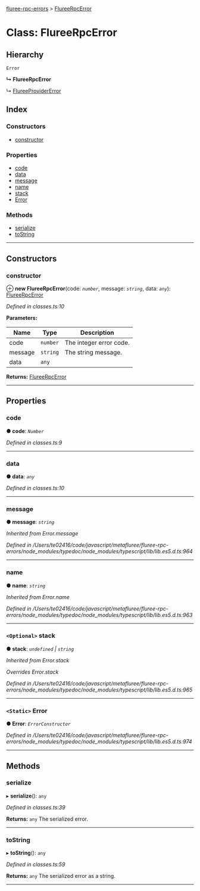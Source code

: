 [fluree-rpc-errors](../README.md) > [FlureeRpcError](../classes/flureerpcerror.md)

# Class: FlureeRpcError

## Hierarchy

`Error`

**↳ FlureeRpcError**

↳ [FlureeProviderError](flureeprovidererror.md)

## Index

### Constructors

- [constructor](flureerpcerror.md#constructor)

### Properties

- [code](flureerpcerror.md#code)
- [data](flureerpcerror.md#data)
- [message](flureerpcerror.md#message)
- [name](flureerpcerror.md#name)
- [stack](flureerpcerror.md#stack)
- [Error](flureerpcerror.md#error)

### Methods

- [serialize](flureerpcerror.md#serialize)
- [toString](flureerpcerror.md#tostring)

---

## Constructors

<a id="constructor"></a>

### constructor

⊕ **new FlureeRpcError**(code: _`number`_, message: _`string`_, data: _`any`_): [FlureeRpcError](flureerpcerror.md)

_Defined in classes.ts:10_

**Parameters:**

| Name    | Type     | Description             |
| ------- | -------- | ----------------------- |
| code    | `number` | The integer error code. |
| message | `string` | The string message.     |
| data    | `any`    |

**Returns:** [FlureeRpcError](flureerpcerror.md)

---

## Properties

<a id="code"></a>

### code

**● code**: _`Number`_

_Defined in classes.ts:9_

---

<a id="data"></a>

### data

**● data**: _`any`_

_Defined in classes.ts:10_

---

<a id="message"></a>

### message

**● message**: _`string`_

_Inherited from Error.message_

_Defined in /Users/te02416/code/javascript/metafluree/fluree-rpc-errors/node_modules/typedoc/node_modules/typescript/lib/lib.es5.d.ts:964_

---

<a id="name"></a>

### name

**● name**: _`string`_

_Inherited from Error.name_

_Defined in /Users/te02416/code/javascript/metafluree/fluree-rpc-errors/node_modules/typedoc/node_modules/typescript/lib/lib.es5.d.ts:963_

---

<a id="stack"></a>

### `<Optional>` stack

**● stack**: _`undefined` \| `string`_

_Inherited from Error.stack_

_Overrides Error.stack_

_Defined in /Users/te02416/code/javascript/metafluree/fluree-rpc-errors/node_modules/typedoc/node_modules/typescript/lib/lib.es5.d.ts:965_

---

<a id="error"></a>

### `<Static>` Error

**● Error**: _`ErrorConstructor`_

_Defined in /Users/te02416/code/javascript/metafluree/fluree-rpc-errors/node_modules/typedoc/node_modules/typescript/lib/lib.es5.d.ts:974_

---

## Methods

<a id="serialize"></a>

### serialize

▸ **serialize**(): `any`

_Defined in classes.ts:39_

**Returns:** `any`
The serialized error.

---

<a id="tostring"></a>

### toString

▸ **toString**(): `any`

_Defined in classes.ts:59_

**Returns:** `any`
The serialized error as a string.

---
